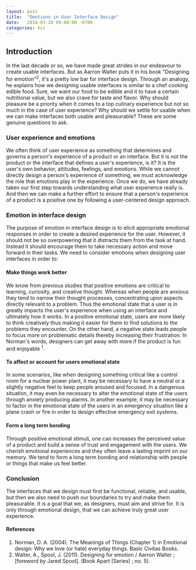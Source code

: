 ```yaml
---
layout: post
title:  "Emotions in User Interface Design"
date:   2018-03-20 09:00:00 -0700
categories: hci
---
```

## Introduction

In the last decade or so, we have made great strides in our endeavour to create usable interfaces. But as Aarron Walter puts it in his book "Designing for emotion"<sup>2</sup>, it's a pretty low bar for interface design. Through an analogy, he explains how we designing usable interfaces is similar to a chef cooking edible food. Sure, we want our food to be edible and it to have a certain nutritional value, but we also crave for taste and flavor. Why should pleasure be a priority when it comes to a top culinary experience but not so much in the case of user experience? Why should we settle for usable when we can make interfaces both usable and pleasurable? These are some genuine questions to ask.

### User experience and emotions

We often think of user experience as something that determines and governs a person's experience of a product or an interface. But it is not the product or the interface that defines a user's experience, is it? It is the user's own behavior, attitudes, feelings, and emotions. While we cannot directly design a person's experience of something, we must acknowledge the role that emotions play in the experience. Once we do, we have already taken our first step towards understanding what user experience really is. And then we can make a further effort to ensure that a person's experience of a product is a positive one by following a user-centered design approach.

### Emotion in interface design

The purpose of emotion in interface design is to elicit appropriate emotional responses in order to create a desired experience for the user. However, it should not be so overpowering that it distracts them from the task at hand. Instead it should encourage them to take necessary action and move forward in their tasks. We need to consider emotions when designing user interfaces in order to:

#### Make things work better

We know from previous studies that positive emotions are critical to learning, curiosity, and creative thought. Whereas when people are anxious they tend to narrow their thought processes, concentrating upon aspects directly relevant to a problem. Thus the emotional state that a user is in greatly impacts the user's experience when using an interface and ultimately how it works. In a positive emotional state, users are more likely to think creatively thus making it easier for them to find solutions to the problems they encounter. On the other hand, a negative state leads people to focus more on problematic details thereby increasing their frustration. In Norman's words, designers can get away with more if the product is fun and enjoyable <sup>1</sup>.

#### To affect or account for users emotional state

In some scenarios, like when designing something critical like a control room for a nuclear power plant, it may be necessary to have a neutral or a slightly negative feel to keep people aroused and focused. In a dangerous situation, it may even be necessary to alter the emotional state of the users through anxiety producing alarms. In another example, it may be necessary to factor in the emotional state of the users in an emergency situation like a plane crash or fire in order to design effective emergency exit systems.

#### Form a long term bonding

Through positive emotional stimuli, one can increases the perceived value of a product and build a sense of trust and engagement with the users. We cherish emotional experiences and they often leave a lasting imprint on our memory. We tend to form a long term bonding and relationship with people or things that make us feel better.

### Conclusion

The interfaces that we design must first be functional, reliable, and usable, but then we also need to push our boundaries to try and make them pleasurable. It is a goal that we, as designers, must aim and strive for. It is only through emotional design, that we can achieve truly great user experience.

#### References
1. Norman, D. A. (2004). The Meanings of Things (Chapter 1) in Emotional design: Why we love (or hate) everyday things. Basic Civitas Books.
2. Walter, A., Spool, J. (2011). Designing for emotion / Aarron Walter ;[foreword by Jared Spool]. (Book Apart (Series) ; no. 5).